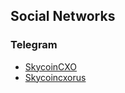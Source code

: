 ## Social Networks

### Telegram

* [SkycoinCXO](https://t.me/SkycoinCXO)
* [Skycoincxorus](https://t.me/skycoincxorus)